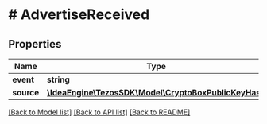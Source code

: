 # # AdvertiseReceived

## Properties

Name | Type | Description | Notes
------------ | ------------- | ------------- | -------------
**event** | **string** |  |
**source** | [**\IdeaEngine\TezosSDK\Model\CryptoBoxPublicKeyHash**](CryptoBoxPublicKeyHash.md) |  |

[[Back to Model list]](../../README.md#models) [[Back to API list]](../../README.md#endpoints) [[Back to README]](../../README.md)
